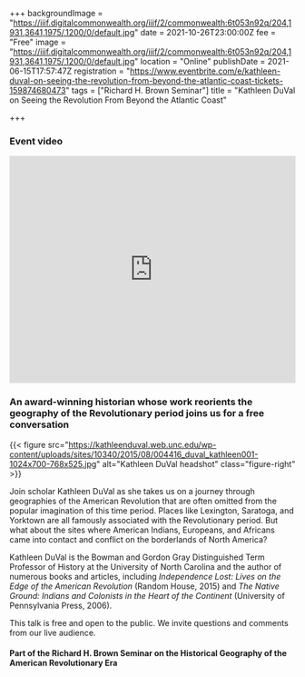 +++
backgroundImage = "https://iiif.digitalcommonwealth.org/iiif/2/commonwealth:6t053n92q/204,1931,3641,1975/,1200/0/default.jpg"
date = 2021-10-26T23:00:00Z
fee = "Free"
image = "https://iiif.digitalcommonwealth.org/iiif/2/commonwealth:6t053n92q/204,1931,3641,1975/,1200/0/default.jpg"
location = "Online"
publishDate = 2021-06-15T17:57:47Z
registration = "https://www.eventbrite.com/e/kathleen-duval-on-seeing-the-revolution-from-beyond-the-atlantic-coast-tickets-159874680473"
tags = ["Richard H. Brown Seminar"]
title = "Kathleen DuVal on Seeing the Revolution From Beyond the Atlantic Coast"

+++
### Event video

<iframe width="100%" height="400" src="https://www.youtube.com/embed/0jGA636-hq0" title="YouTube video player" frameborder="0" allow="accelerometer; autoplay; clipboard-write; encrypted-media; gyroscope; picture-in-picture" allowfullscreen></iframe>

### An award-winning historian whose work reorients the geography of the Revolutionary period joins us for a free conversation

{{< figure src="https://kathleenduval.web.unc.edu/wp-content/uploads/sites/10340/2015/08/004416_duval_kathleen001-1024x700-768x525.jpg" alt="Kathleen DuVal headshot" class="figure-right" >}}

Join scholar Kathleen DuVal as she takes us on a journey through geographies of the American Revolution that are often omitted from the popular imagination of this time period. Places like Lexington, Saratoga, and Yorktown are all famously associated with the Revolutionary period. But what about the sites where American Indians, Europeans, and Africans came into contact and conflict on the borderlands of North America?

Kathleen DuVal is the Bowman and Gordon Gray Distinguished Term Professor of History at the University of North Carolina and the author of numerous books and articles, including _Independence Lost: Lives on the Edge of the American Revolution_ (Random House, 2015) and _The Native Ground: Indians and Colonists in the Heart of the Continent_ (University of Pennsylvania Press, 2006).

This talk is free and open to the public. We invite questions and comments from our live audience.

#### Part of the Richard H. Brown Seminar on the Historical Geography of the American Revolutionary Era